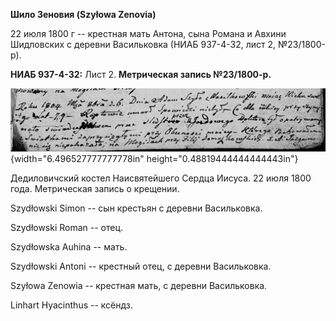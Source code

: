 **Шило Зеновия (Szyłowa Zenovia)**

22 июля 1800 г -- крестная мать Антона, сына Романа и Авхини Шидловских
с деревни Васильковка (НИАБ 937-4-32, лист 2, №23/1800-р).

**НИАБ 937-4-32:** Лист 2. **Метрическая запись №23/1800-р.**

![](./media/7045e953a6b1ea64b7b9a640f319cdab3a6e3a81.png){width="6.496527777777778in"
height="0.48819444444444443in"}

Дедиловичский костел Наисвятейшего Сердца Иисуса. 22 июля 1800 года.
Метрическая запись о крещении.

Szydłowski Simon -- сын крестьян с деревни Васильковка.

Szydłowski Roman -- отец.

Szydłowska Auhina -- мать.

Szydłowski Antoni -- крестный отец, с деревни Васильковка.

Szyłowa Zenowia -- крестная мать, с деревни Васильковка.

Linhart Hyacinthus -- ксёндз.
